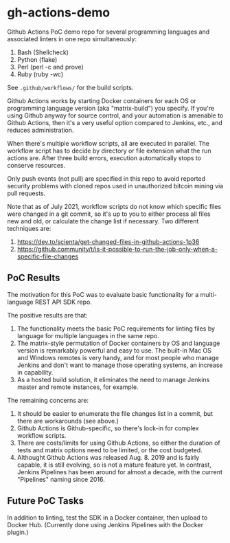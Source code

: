 # gh-actions-demo
Github Actions PoC demo repo for several programming languages and associated linters in one repo simultaneously:

1. Bash (Shellcheck)
1. Python (flake)
1. Perl (perl -c and prove)
1. Ruby (ruby -wc)

See `.github/workflows/` for the build scripts.

Github Actions works by starting Docker containers for each OS or programming language version (aka "matrix-build") you specify. If you're using Github anyway for source control, and
your automation is amenable to Github Actions, then it's a very useful option compared to Jenkins, etc., and reduces administration.

When there's multiple workflow scripts, all are executed in parallel. The workflow script has to decide by directory or file extension what the run actions are. After three build errors, execution automatically stops to conserve resources.

Only push events (not pull) are specified in this repo to avoid reported security problems with cloned repos used in unauthorized bitcoin mining via pull requests.

Note that as of July 2021, workflow scripts do not know which specific files were changed in a git commit, so it's up to you to
either process all files new and old, or calculate the change list if necessary. Two different techniques are:

1. https://dev.to/scienta/get-changed-files-in-github-actions-1p36
1. https://github.community/t/is-it-possible-to-run-the-job-only-when-a-specific-file-changes

## PoC Results

The motivation for this PoC was to evaluate basic functionality for a multi-language REST API SDK repo.

The positive results are that:

1. The functionality meets the basic PoC requirements for linting files by language for multiple languages in the same repo.
1. The matrix-style permutation of Docker containers by OS and language version is remarkably powerful and easy to use. The built-in Mac OS and Windows remotes is very handy, and for most people who manage Jenkins and don't want to manage those operating systems, an increase in capability.
1. As a hosted build solution, it eliminates the need to manage Jenkins master and remote instances, for example.

The remaining concerns are:

1. It should be easier to enumerate the file changes list in a commit, but there are workarounds (see above.)
1. Github Actions is Github-specific, so there's lock-in for complex workflow scripts.
1. There are costs/limits for using Github Actions, so either the duration of tests and matrix options need to be limited, or the cost budgeted.
1. Althought Github Actions was released Aug. 8. 2019 and is fairly capable, it is still evolving, so is not a mature feature yet. In contrast, Jenkins Pipelines has been around for almost a decade, with the current "Pipelines" naming since 2016.

## Future PoC Tasks

In addition to linting, test the SDK in a Docker container, then upload to Docker Hub. (Currently done using Jenkins Pipelines with the Docker plugin.)

